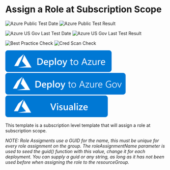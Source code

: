 # Assign a Role at Subscription Scope

![Azure Public Test Date](https://azurequickstartsservice.blob.core.windows.net/badges/subscription-level-deployments/subscription-role-assigment/PublicLastTestDate.svg)
![Azure Public Test Result](https://azurequickstartsservice.blob.core.windows.net/badges/subscription-level-deployments/subscription-role-assigment/PublicDeployment.svg)

![Azure US Gov Last Test Date](https://azurequickstartsservice.blob.core.windows.net/badges/subscription-level-deployments/subscription-role-assigment/FairfaxLastTestDate.svg)
![Azure US Gov Last Test Result](https://azurequickstartsservice.blob.core.windows.net/badges/subscription-level-deployments/subscription-role-assigment/FairfaxDeployment.svg)

![Best Practice Check](https://azurequickstartsservice.blob.core.windows.net/badges/subscription-level-deployments/subscription-role-assigment/BestPracticeResult.svg)
![Cred Scan Check](https://azurequickstartsservice.blob.core.windows.net/badges/subscription-level-deployments/subscription-role-assigment/CredScanResult.svg)

[![Deploy To Azure](https://raw.githubusercontent.com/Azure/azure-quickstart-templates/master/1-CONTRIBUTION-GUIDE/images/deploytoazure.svg?sanitize=true)](https://portal.azure.com/#create/Microsoft.Template/uri/https%3A%2F%2Fraw.githubusercontent.com%2FAzure%2Fazure-quickstart-templates%2Fmaster%2Fsubscription-level-deployments%2Fsubscription-role-assigment%2Fazuredeploy.json)
[![Deploy To Azure US Gov](https://raw.githubusercontent.com/Azure/azure-quickstart-templates/master/1-CONTRIBUTION-GUIDE/images/deploytoazuregov.svg?sanitize=true)](https://portal.azure.us/#create/Microsoft.Template/uri/https%3A%2F%2Fraw.githubusercontent.com%2FAzure%2Fazure-quickstart-templates%2Fmaster%2Fsubscription-level-deployments%2Fsubscription-role-assigment%2Fazuredeploy.json)
[![Visualize](https://raw.githubusercontent.com/Azure/azure-quickstart-templates/master/1-CONTRIBUTION-GUIDE/images/visualizebutton.svg?sanitize=true)](http://armviz.io/#/?load=https%3A%2F%2Fraw.githubusercontent.com%2FAzure%2Fazure-quickstart-templates%2Fmaster%2Fsubscription-level-deployments%2Fsubscription-role-assigment%2Fazuredeploy.json)

This template is a subscription level template that will assign a role at subscription scope.

*NOTE: Role Assigments use a GUID for the name, this must be unique for every role assignment on the group.  The roleAssignmentName parameter is used to seed the guid() function with this value, change it for each deployment.  You can supply a guid or any string, as long as it has not been used before when assigning the role to the resourceGroup.*
